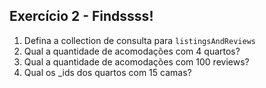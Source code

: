 ## Exercício 2 - Findssss!

1. Defina a collection de consulta para `listingsAndReviews`
2. Qual a quantidade de acomodações com 4 quartos?
3. Qual a quantidade de acomodações com 100 reviews?
4. Qual os _ids dos quartos com 15 camas?